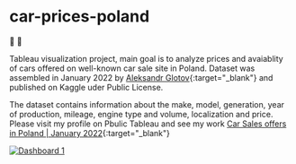 # car-prices-poland

🚗 💸

Tableau visualization project, main goal is to analyze prices and avaiablity of cars offered on well-known car sale site in Poland.
Dataset was assembled in January 2022 by [Aleksandr Glotov](https://www.kaggle.com/datasets/aleksandrglotov/car-prices-poland){:target="_blank"} and published on Kaggle uder Public License. 

The dataset contains information about the make, model, generation, year of production, mileage, engine type and volume, localization and price.
Please visit my profile on Pbulic Tableau and see my work [Car Sales offers in Poland | January 2022](https://public.tableau.com/views/OtomotocarsalesoffersJan2022/Dashboard1?:language=en-US&:display_count=n&:origin=viz_share_link){:target="_blank"}

<div class='tableauPlaceholder' id='viz1652700065280' style='position: relative'><noscript><a href='#'><img alt='Dashboard 1 ' src='https:&#47;&#47;public.tableau.com&#47;static&#47;images&#47;Ot&#47;OtomotocarsalesoffersJan2022&#47;Dashboard1&#47;1_rss.png' style='border: none' /></a></noscript><object class='tableauViz'  style='display:none;'><param name='host_url' value='https%3A%2F%2Fpublic.tableau.com%2F' /> <param name='embed_code_version' value='3' /> <param name='path' value='views&#47;OtomotocarsalesoffersJan2022&#47;Dashboard1?:language=en-US&amp;:embed=true' /> <param name='toolbar' value='yes' /><param name='static_image' value='https:&#47;&#47;public.tableau.com&#47;static&#47;images&#47;Ot&#47;OtomotocarsalesoffersJan2022&#47;Dashboard1&#47;1.png' /> <param name='animate_transition' value='yes' /><param name='display_static_image' value='yes' /><param name='display_spinner' value='yes' /><param name='display_overlay' value='yes' /><param name='display_count' value='yes' /><param name='language' value='en-US' /></object></div>                
